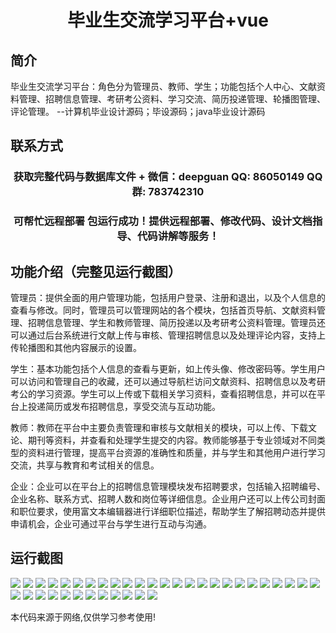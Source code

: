 <p><h1 align="center">毕业生交流学习平台+vue</h1></p>

## 简介
毕业生交流学习平台：角色分为管理员、教师、学生；功能包括个人中心、文献资料管理、招聘信息管理、考研考公资料、学习交流、简历投递管理、轮播图管理、评论管理。    --计算机毕业设计源码；毕设源码；java毕业设计源码


## 联系方式
<p><h3 align="center">获取完整代码与数据库文件 + 微信：deepguan QQ: 86050149 QQ群: 783742310</h3></p>
<p><h3 align="center">可帮忙远程部署 包运行成功！提供远程部署、修改代码、设计文档指导、代码讲解等服务！</h3></p>

## 功能介绍（完整见运行截图）
管理员：提供全面的用户管理功能，包括用户登录、注册和退出，以及个人信息的查看与修改。同时，管理员可以管理网站的各个模块，包括首页导航、文献资料管理、招聘信息管理、学生和教师管理、简历投递以及考研考公资料管理。管理员还可以通过后台系统进行文献上传与审核、管理招聘信息以及处理评论内容，支持上传轮播图和其他内容展示的设置。

学生：基本功能包括个人信息的查看与更新，如上传头像、修改密码等。学生用户可以访问和管理自己的收藏，还可以通过导航栏访问文献资料、招聘信息以及考研考公的学习资源。学生可以上传或下载相关学习资料，查看招聘信息，并可以在平台上投递简历或发布招聘信息，享受交流与互动功能。

教师：教师在平台中主要负责管理和审核与文献相关的模块，可以上传、下载文论、期刊等资料，并查看和处理学生提交的内容。教师能够基于专业领域对不同类型的资料进行管理，提高平台资源的准确性和质量，并与学生和其他用户进行学习交流，共享与教育和考试相关的信息。

企业：企业可以在平台上的招聘信息管理模块发布招聘要求，包括输入招聘编号、企业名称、联系方式、招聘人数和岗位等详细信息。企业用户还可以上传公司封面和职位要求，使用富文本编辑器进行详细职位描述，帮助学生了解招聘动态并提供申请机会，企业可通过平台与学生进行互动与沟通。


## 运行截图
![](img/001.jpg)
![](img/002.jpg)
![](img/003.jpg)
![](img/004.jpg)
![](img/005.jpg)
![](img/006.jpg)
![](img/007.jpg)
![](img/008.jpg)
![](img/009.jpg)
![](img/010.jpg)
![](img/011.jpg)
![](img/012.jpg)
![](img/013.jpg)
![](img/014.jpg)
![](img/015.jpg)
![](img/016.jpg)
![](img/017.jpg)
![](img/018.jpg)
![](img/019.jpg)
![](img/020.jpg)
![](img/021.jpg)
![](img/022.jpg)
![](img/023.jpg)
![](img/024.jpg)
![](img/025.jpg)
![](img/026.jpg)
![](img/027.jpg)
![](img/028.jpg)
![](img/029.jpg)
![](img/030.jpg)
![](img/031.jpg)
![](img/032.jpg)
![](img/033.jpg)
![](img/034.jpg)
![](img/035.jpg)
![](img/036.jpg)
![](img/037.jpg)

<p>本代码来源于网络,仅供学习参考使用!</p>
